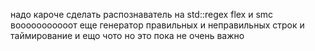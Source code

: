 надо кароче сделать распознаватель на std::regex flex и smc вооооооооооот 
еще генератор правильных и неправильных строк и таймирование
и ещо чото но это пока не очень важно